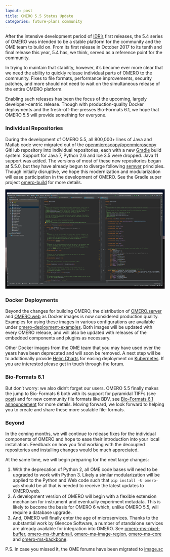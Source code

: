 ```yaml
---
layout: post
title: OMERO 5.5 Status Update
categories: future-plans community
---
```


After the intensive development period of [IDR’s](https://idr.openmicroscopy.org/)
first releases, the 5.4 series of OMERO was intended to be a stable platform for the
community and the OME team to build on. From its first release in October 2017 to its
tenth and final release this year, 5.4 has, we think, served as a reference point for
the community.

In trying to maintain that stability, however, it’s become ever more clear that we
need the ability to quickly release individual parts of OMERO to the community.
Fixes to file formats, performance improvements, security patches, and more should
not need to wait on the simultaneous release of the entire OMERO platform.

Enabling such releases has been the focus of the upcoming, largely developer-centric
release. Though with production-quality Docker deployments and the
fresh-off-the-presses Bio-Formats 6.1, we hope that OMERO 5.5 will provide
something for everyone.

### Individual Repositories

During the development of OMERO 5.5, all 800,000+ lines of Java and Matlab code were
migrated out of the [openmicroscopy/openmicroscopy](https://github.com/openmicroscopy/openmicroscopy) GitHub repository into individual repositories, each with a new
[Gradle](https://gradle.org) build system. Support for Java 7, Python 2.6 and
Ice 3.5 were dropped. Java 11 support was added. The versions of most of these new
repositories began at 5.5.0, but they have already begun to diverge following
[semver](https://semver.org) principles. Though initially disruptive, we hope this
modernization and modularization will ease participation in the development of OMERO.
See the Gradle super project [omero-build](https://github.com/ome/omero-build) for more details.

![omero-build in IntelliJ](/images/omero-build.png)

### Docker Deployments

Beyond the changes for building OMERO, the distribution of
[OMERO.server](https://hub.docker.com/r/openmicroscopy/omero-server) and
[OMERO.web](https://hub.docker.com/r/openmicroscopy/omero-web-standalone/)
as Docker images is now considered production quality. Examples for using these
images in various configurations are available under [omero-deployment-examples](https://github.com/ome/omero-deployment-examples). Both images will be updated with every
OMERO release, and will also be updated with releases of the embedded components
and plugins as necessary.

Other Docker images from the OME team that you may have used over the years
have been deprecated and will soon be removed. A next step will be to
additionally provide [Helm Charts](https://github.com/helm/charts) for easing
deployment on [Kubernetes](https://kubernetes.io/). If you are interested
please get in touch through the [forum](https://forum.image.sc/tags/omero).

### Bio-Formats 6.1

But don’t worry: we also didn’t forget our users. OMERO 5.5 finally makes the
jump to Bio-Formats 6 both with its support for pyramidal TIFFs
(see [post](http://blog.openmicroscopy.org/file-formats/community/2018/11/29/ometiffpyramid/))
and for new community file formats like BDV, see
[Bio-Formats 6.1 announcement](https://www.openmicroscopy.org/2019/05/20/bio-formats-6-1-0.html)
for more details.
Moving forward, we look forward to helping you to create and share these more
scalable file-formats.


### Beyond

In the coming months, we will continue to release fixes for the individual
components of OMERO and hope to ease their introduction into your local installation.
Feedback on how you find working with the decoupled repositories and installing
changes would be much appreciated.

At the same time, we will begin preparing for the next large changes:

1. With the deprecation of Python 2, all OME code bases will need to be upgraded to
work with Python 3. Likely a similar modularization will be applied to the Python
and Web code such that `pip install -U omero-web` should be all that is needed to
receive the latest updates to OMERO.web.
2. A development version of OMERO will begin with a flexible extension mechanism for
instrument and eventually experiment metadata. This is likely to become the basis for
OMERO 6 which, unlike OMERO 5.5, will require a database upgrade.
3. And, OMERO will finally enter the age of microservices. Thanks to the substantial
work by Glencoe Software, a number of standalone services are already available for
integration into OMERO. See
[omero-ms-pixel-buffer](https://github.com/glencoesoftware/omero-ms-pixel-buffer),
[omero-ms-thumbnail](https://github.com/glencoesoftware/omero-ms-thumbnail),
[omero-ms-image-region](https://github.com/glencoesoftware/omero-ms-image-region),
[omero-ms-core](https://github.com/glencoesoftware/omero-ms-core) and
[omero-ms-backbone](https://github.com/glencoesoftware/omero-ms-backbone).


P.S. In case you missed it, the OME forums have been migrated to [image.sc](http://www.openmicroscopy.org/forums)
